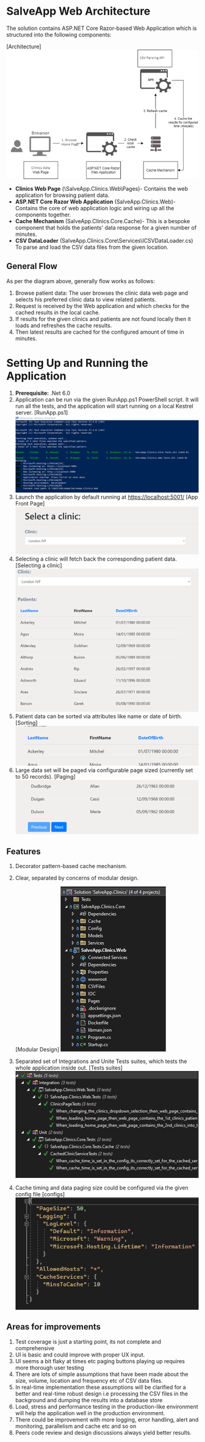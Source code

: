 # SalveApp Web Architecture
 
The solution contains ASP.NET Core Razor-based Web Application which is structured into the following components:
 
[Architecture]
![Architecture](/Diagrams/Architecture.png)
 
* **Clinics Web Page** (\SalveApp.Clinics.Web\Pages)- Contains the web application for browsing patient data.
* **ASP.NET Core Razor Web Application** (SalveApp.Clinics.Web)- Contains the core of web application logic and wiring up all the components together.
* **Cache Mechanism** (SalveApp.Clinics.Core.Cache)- This is a bespoke component that holds the patients' data response for a given number of minutes.
* **CSV DataLoader** (SalveApp.Clinics.Core\Services\ICSVDataLoader.cs) To parse and load the CSV data files from the given location.
 
## General Flow
 
As per the diagram above, generally flow works as follows:
1. Browse patient data: The user browses the clinic data web page and selects his preferred clinic data to view related patients.
2. Request is received by the Web application and which checks for the cached results in the local cache.
3. If results for the given clinics and patients are not found locally then it loads and refreshes the cache results.
4. Then latest results are cached for the configured amount of time in minutes.
 
 
#  Setting Up and Running the Application
 
1. **Prerequisite:** .Net 6.0
2. Application can be run via the given RunApp.ps1 PowerShell script.
   It will run all the tests, and the application will start running on a local Kestrel server.
    [RunApp.ps1]
    ![RunApp.ps1](/Diagrams/RunApp-ps1.png)
3. Launch the application by default running at [https://localhost:5001/](https://localhost:5001/)
   [App Front Page]
    ![App Front Page](/Diagrams/AppFPage.png)
4.  Selecting a clinic will fetch back the corresponding patient data.
   [Selecting a clinic]
    ![Selecting a clinic](/Diagrams/AppSPage.png)
5. Patient data can be sorted via attributes like name or date of birth.
    [Sorting]
    ![Sorting](/Diagrams/AppSPageSort.png)
6. Large data set will be paged via configurable page sized (currently set to 50 records).
    [Paging]
    ![Paging](/Diagrams/AppSPagePaging.png)
## Features
1. Decorator pattern-based cache mechanism.
2. Clear, separated by concerns of modular design.
 
   [Modular Design]
   ![Modular Design](/Diagrams/ModDesign.png)
3. Separated set of Integrations and Unite Tests suites, which tests the whole application inside out.
    [Tests suites]![Tests suites](/Diagrams/Tests.png) 
4. Cache timing and data paging size could be configured via the given config file
    [configs]![configs](/Diagrams/Configs.png) 
## Areas for improvements
1. Test coverage is just a starting point, its not complete and comprehensive
2. UI is basic and could improve with proper UX input.
3. UI seems a bit flaky at times etc paging buttons playing up requires more thorough user testing 
4. There are lots of simple assumptions that have been made about the size, volume, location and frequency etc of CSV data files. 
5. In real-time implementation these assumptions will be clarified for a better and real-time robust design i.e processing the CSV files in the background and dumping the results into a database store
6. Load, stress and performance testing in the production-like environment will help the application well in the production environment.
7. There could be improvement with more logging, error handling, alert and monitoring, parallelism and cache etc and so on
8. Peers code review and design discussions always yield better results.